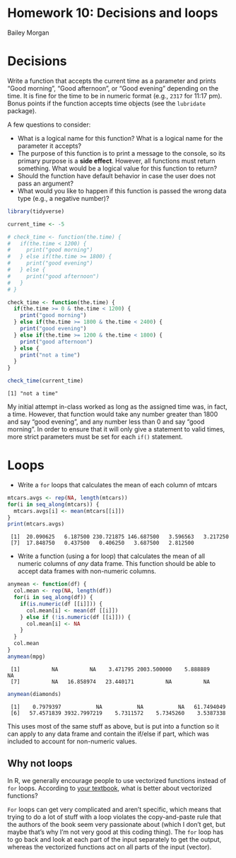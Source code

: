 Homework 10: Decisions and loops
================
Bailey Morgan

# Decisions

Write a function that accepts the current time as a parameter and prints
“Good morning”, “Good afternoon”, or “Good evening” depending on the
time. It is fine for the time to be in numeric format (e.g., `2317` for
11:17 pm). Bonus points if the function accepts time objects (see the
`lubridate` package).

A few questions to consider:

- What is a logical name for this function? What is a logical name for
  the parameter it accepts?
- The purpose of this function is to print a message to the console, so
  its primary purpose is a **side effect**. However, all functions must
  return something. What would be a logical value for this function to
  return?
- Should the function have default behavior in case the user does not
  pass an argument?
- What would you like to happen if this function is passed the wrong
  data type (e.g., a negative number)?

``` r
library(tidyverse)

current_time <- -5

# check_time <- function(the.time) {
#   if(the.time < 1200) {
#     print("good morning")
#   } else if(the.time >= 1800) {
#     print("good evening")
#   } else {
#     print("good afternoon")
#   }
# }

check_time <- function(the.time) {
  if(the.time >= 0 & the.time < 1200) {
    print("good morning")
  } else if(the.time >= 1800 & the.time < 2400) {
    print("good evening")
  } else if(the.time >= 1200 & the.time < 1800) {
    print("good afternoon")
  } else {
    print("not a time")
  }
}

check_time(current_time)
```

    [1] "not a time"

My initial attempt in-class worked as long as the assigned time was, in
fact, a time. However, that function would take any number greater than
1800 and say “good evening”, and any number less than 0 and say “good
morning”. In order to ensure that it will only give a statement to valid
times, more strict parameters must be set for each `if()` statement.

# Loops

- Write a `for` loops that calculates the mean of each column of mtcars

``` r
mtcars.avgs <- rep(NA, length(mtcars))
for(i in seq_along(mtcars)) {
  mtcars.avgs[i] <- mean(mtcars[[i]])
}
print(mtcars.avgs)
```

     [1]  20.090625   6.187500 230.721875 146.687500   3.596563   3.217250
     [7]  17.848750   0.437500   0.406250   3.687500   2.812500

- Write a function (using a for loop) that calculates the mean of all
  numeric columns of *any* data frame. This function should be able to
  accept data frames with non-numeric columns.

``` r
anymean <- function(df) {
  col.mean <- rep(NA, length(df))
  for(i in seq_along(df)) {
    if(is.numeric(df [[i]])) {
      col.mean[i] <- mean(df [[i]])
    } else if (!is.numeric(df [[i]])) {
      col.mean[i] <- NA 
    } 
  }
  col.mean
}
anymean(mpg)
```

     [1]          NA          NA    3.471795 2003.500000    5.888889          NA
     [7]          NA   16.858974   23.440171          NA          NA

``` r
anymean(diamonds)
```

     [1]    0.7979397           NA           NA           NA   61.7494049
     [6]   57.4571839 3932.7997219    5.7311572    5.7345260    3.5387338

This uses most of the same stuff as above, but is put into a function so
it can apply to any data frame and contain the if/else if part, which
was included to account for non-numeric values.

## Why not loops

In R, we generally encourage people to use vectorized functions instead
of `for` loops. According to [your
textbook](https://r4ds.had.co.nz/iteration.html), what is better about
vectorized functions?

`For` loops can get very complicated and aren’t specific, which means
that trying to do a lot of stuff with a loop violates the copy-and-paste
rule that the authors of the book seem very passionate about (which I
don’t get, but maybe that’s why I’m not very good at this coding thing).
The `for` loop has to go back and look at each part of the input
separately to get the output, whereas the vectorized functions act on
all parts of the input (vector).
